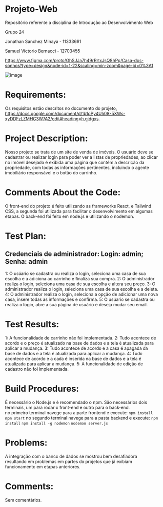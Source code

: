 # Projeto-Web
Repositório referente a disciplina de Introdução ao Desenvolvimento Web

Grupo 24

Jonathan Sanchez Minaya - 11333691

Samuel Victorio Bernacci - 12703455

https://www.figma.com/proto/GhSJJa7h49rRrtxJsQ8hPq/Casa-dos-sonhos?type=design&node-id=1-22&scaling=min-zoom&page-id=0%3A1

![image](https://github.com/samuks123/Projeto-Web/assets/103591276/17cc52bf-f3f1-4633-8c4a-b18b3060d46f)

# Requirements: 
Os requisitos estão descritos no documento do projeto, https://docs.google.com/document/d/1b1oPy4Uh08-5XWs-xyDDFzLZMHG3W7A2/edit#heading=h.gjdgxs.

# Project Description: 
Nosso projeto se trata de um site de venda de imóveis.
O usuário deve se cadastrar ou realizar login para poder ver a listas de propriedades, ao clicar no imóvel desejado é exibida uma página que contém a descrição da propriedade, com todas as informações pertinentes, incluindo o agente imobiliário responsável e o botão do carrinho.

# Comments About the Code: 
O front-end do projeto é feito utilizando as frameworks React, e Tailwind CSS, a segunda foi utilizada para facilitar o desenvolvimento em algumas etapas.
O back-end foi feito em node.js e utilizando o nodemon.

# Test Plan: 
## Credenciais de administrador: Login: admin; Senha: admin
1: O usúario se cadastra ou realiza o login, seleciona uma casa de sua escolha e a adiciona ao carrinho e finaliza sua compra.
2: O administrador realiza o login, seleciona uma casa de sua escolha e altera seu preço.
3: O administrador realiza o login, seleciona uma casa de sua escolha e a deleta.
4: O administrador realiza o login, seleciona a opção de adicionar uma nova casa, insere todas as informações e confirma.
5: O usúario se cadastra ou realiza o login, abre a sua página de usuário e deseja mudar seu email.

# Test Results: 
1: A funcionalidade de carrinho não foi implementada.
2: Tudo acontece de acordo e o preço é atualizado na base de dados e a tela é atualizada para aplicar a mudança.
3: Tudo acontece de acordo e a casa é apagada da base de dados e a tela é atualizada para aplicar a mudança.
4: Tudo acontece de acordo e a cada é inserida na base de dados e a tela é atualizada para aplicar a mudança.
5: A funcionalidade de edição de cadastro não foi implementada.

# Build Procedures: 
É necessário o Node.js e é recomendado o npm. São necessários dois terminais, um para rodar o front-end e outro para o back-end. \
no primeiro terminal navege para a parte frontend e execute:
`npm install`
`npm start`
no segundo terminal navege para a pasta backend e execute:
`npm install`
`npm install -g nodemon`
`nodemon server.js`

# Problems: 
A integração com o banco de dados se mostrou bem desafiadora resultando em problemas em partes do projetos que já exibiam funcionamento em etapas anteriores.

# Comments: 
Sem comentários.
